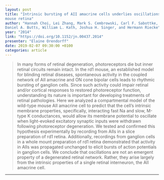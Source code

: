 ```yaml
---
layout: post
title: "Intrinsic bursting of AII amacrine cells underlies oscillations in the rd1
mouse retina"
author: "Hannah Choi, Lei Zhang, Mark S. Cembrowski, Carl F. Sabottke, Alexander L. Markowitz,
Daniel A. Butts, William L. Kath, Joshua H. Singer, and Hermann Riecke"
year: "2014"
link: "https://doi.org/10.1152/jn.00437.2014"
presenter: "Elaine Orendorff"
date: 2019-02-07 09:30:00 +0100
categories: article
---
```


>In many forms of retinal degeneration,
>photoreceptors die but inner retinal circuits remain intact. In the rd1
>mouse, an established model for blinding retinal diseases, spontaneous activity in the coupled network of AII amacrine and ON cone
>bipolar cells leads to rhythmic bursting of ganglion cells. Since such
>activity could impair retinal and/or cortical responses to restored
>photoreceptor function, understanding its nature is important for
>developing treatments of retinal pathologies. Here we analyzed a
>compartmental model of the wild-type mouse AII amacrine cell to
>predict that the cell’s intrinsic membrane properties, specifically,
>interacting fast Na and slow, M-type K conductances, would allow its
>membrane potential to oscillate when light-evoked excitatory synaptic
>inputs were withdrawn following photoreceptor degeneration. We
>tested and confirmed this hypothesis experimentally by recording
>from AIIs in a slice preparation of rd1 retina. Additionally, recordings
>from ganglion cells in a whole mount preparation of rd1 retina
>demonstrated that activity in AIIs was propagated unchanged to elicit
>bursts of action potentials in ganglion cells. We conclude that oscillations are not an emergent property of a degenerated retinal network.
>Rather, they arise largely from the intrinsic properties of a single
>retinal interneuron, the AII amacrine cell.

---

